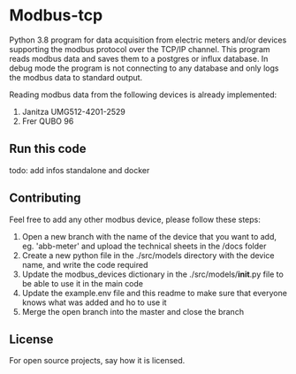 # Modbus-tcp

Python 3.8 program for data acquisition from electric meters and/or devices supporting the modbus protocol over the TCP/IP channel. 
This program reads modbus data and saves them to a postgres or influx database. In debug mode the program is not connecting to any database and only logs the modbus data to standard output.

Reading modbus data from the following devices is already implemented:
1. Janitza UMG512-4201-2529
2. Frer QUBO 96


## Run this code
todo: add infos standalone and docker


## Contributing
Feel free to add any other modbus device, please follow these steps:
1. Open a new branch with the name of the device that you want to add, eg. 'abb-meter' and upload the technical sheets in the /docs folder 
2. Create a new python file in the ./src/models directory with the device name, and write the code required
3. Update the modbus_devices dictionary in the ./src/models/__init__.py file to be able to use it in the main code
4. Update the example.env file and this readme to make sure that everyone knows what was added and ho to use it
5. Merge the open branch into the master and close the branch

## License
For open source projects, say how it is licensed.
